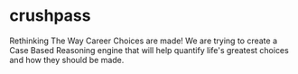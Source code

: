 # crushpass
Rethinking The Way Career Choices are made!
We are trying to create a Case Based Reasoning engine that will help quantify life's greatest choices and how they should be made.
